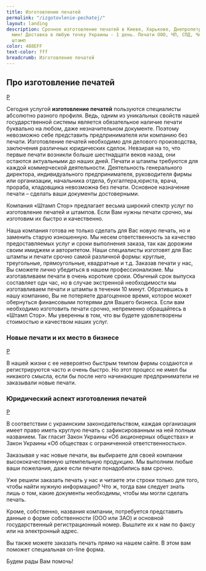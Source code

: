 ```yaml
---
title: Изготовление печатей
permalink: "/izgotovlenie-pechatej/"
layout: landing
description: Срочное изготовление печатей в Киеве, Харькове, Днепропетровске. За 10
  мин! Доставка в любую точку Украины - 1 день. Печати ООО, ЧП, СПД, ЧАО. Печать &
  штамп
color: 488EFF
text-color: fff
breadcrumb: Изготовление печатей
---
```


## Про изготовление печатей ##

[P](#про-изготовление-печатей) 

Сегодня услугой **изготовление печатей** пользуются специалисты абсолютно разного профиля.  Ведь, одним из уникальных свойств нашей государственной системы является обязательное наличие печати буквально на любом, даже незначительном документе. Поэтому невозможно себе представить предпринимателя или компанию без печати. Изготовление печатей необходимо для делового производства, заключения различных юридических сделок. Невзирая на то, что первые печати возникли больше шестнадцати веков назад, они остаются актуальными до наших дней. Печати и штампы требуются для каждой коммерческой деятельности. Деятельность генерального директора, индивидуального предпринимателя, руководителя фирмы или организации, начальника отдела, бухгалтера,юриста, врача, прораба, кладовщика невозможна без печати. Основное назначение печати – сделать ваши документы достоверными.

Компания «Штамп Стор» предлагает весьма широкий спектр услуг по изготовление печатей и штампов. Если Вам нужны печати срочно, мы изготовим их быстро и качественно.

Наша компания готова не только сделать для Вас новую печать, но и заменить старую изношенную. Мы несем ответственность за качество предоставляемых услуг и сроки выполнения заказа, так как дорожим своим имиджем и авторитетом. Наши специалисты изготовят для Вас штампы и печати срочно самой различной формы: круглые, треугольные, прямоугольные, квадратные и т.д. Заказав печати у нас, Вы сможете лично убедиться в нашем профессионализме. Мы изготавливаем печати в очень короткие сроки. Обычный срок выпуска составляет одн час, но в случае экстренной необходимости мы изготавливаем печати и штампы в течении 10 минут. Обратившись в нашу компанию, Вы не потеряете драгоценное время, которое может обернуться финансовыми потерями для Вашего бизнеса. Если вам необходимо изготовить печати срочно, непременно обращайтесь в «Штамп Стор». Мы уверенны в том, что вы будете удовлетворены стоимостью и качеством наших услуг.

### Новые печати и их место в бизнесе ###

[P](#новые-печати-и-их-место-в-бизнесе)

В нашей жизни с ее невероятно быстрым темпом фирмы создаются и регистрируются часто и очень быстро. Но этот процесс не имел бы никакого смысла, если бы после него начинающие предприниматели не заказывали новые печати.

### Юридический аспект изготовления печатей ###

[P](#юридический-аспект-изготовления-печатей)

В соответствии с украинским законодательством, каждая организация имеет право иметь круглую печать с зафиксированным на ней полным названием. Так гласит Закон Украины «Об акционерных обществах» и  Закон Украины «Об обществах с ограниченной ответственностью».

Заказывая у нас новые печати, вы выбираете для своей компании высококачественную штемпельную продукцию. Мы выполним любые ваши пожелания, даже если печати понадобились вам срочно.

Уже решили заказать печать у нас и читаете эти строки только для того, чтобы найти нужную информацию? Что ж, тогда вам следует знать лишь о том, какие документы необходимы, чтобы мы могли сделать печать.

Кроме, собственно, названия компании, потребуется представить данные о форме собственности (ООО или ЗАО) и основной государственный регистрационный номер. Вышлите их к нам по факсу или на электронный адрес.

Вы также можете заказать печать прямо на нашем сайте. В этом вам поможет специальная on-line форма.

Будем рады Вам помочь!